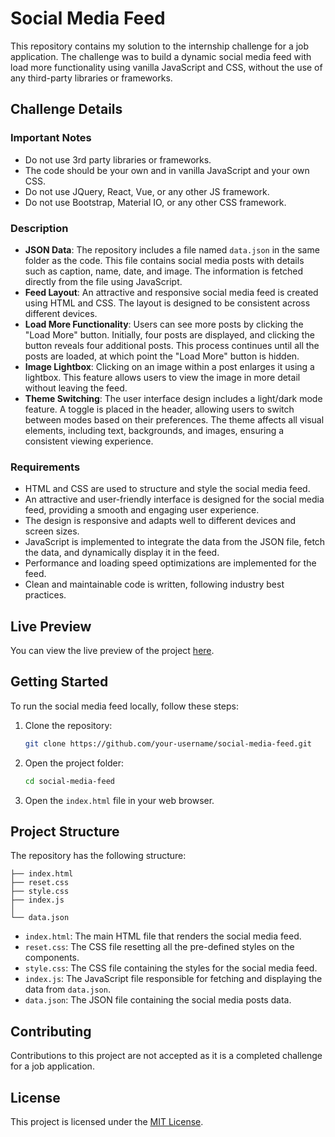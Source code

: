 # Social Media Feed

This repository contains my solution to the internship challenge for a job application. The challenge was to build a dynamic social media feed with load more functionality using vanilla JavaScript and CSS, without the use of any third-party libraries or frameworks.

## Challenge Details

### Important Notes
- Do not use 3rd party libraries or frameworks.
- The code should be your own and in vanilla JavaScript and your own CSS.
- Do not use JQuery, React, Vue, or any other JS framework.
- Do not use Bootstrap, Material IO, or any other CSS framework.

### Description
- **JSON Data**: The repository includes a file named `data.json` in the same folder as the code. This file contains social media posts with details such as caption, name, date, and image. The information is fetched directly from the file using JavaScript.
- **Feed Layout**: An attractive and responsive social media feed is created using HTML and CSS. The layout is designed to be consistent across different devices.
- **Load More Functionality**: Users can see more posts by clicking the "Load More" button. Initially, four posts are displayed, and clicking the button reveals four additional posts. This process continues until all the posts are loaded, at which point the "Load More" button is hidden.
- **Image Lightbox**: Clicking on an image within a post enlarges it using a lightbox. This feature allows users to view the image in more detail without leaving the feed.
- **Theme Switching**: The user interface design includes a light/dark mode feature. A toggle is placed in the header, allowing users to switch between modes based on their preferences. The theme affects all visual elements, including text, backgrounds, and images, ensuring a consistent viewing experience.

### Requirements
- HTML and CSS are used to structure and style the social media feed.
- An attractive and user-friendly interface is designed for the social media feed, providing a smooth and engaging user experience.
- The design is responsive and adapts well to different devices and screen sizes.
- JavaScript is implemented to integrate the data from the JSON file, fetch the data, and dynamically display it in the feed.
- Performance and loading speed optimizations are implemented for the feed.
- Clean and maintainable code is written, following industry best practices.

## Live Preview

You can view the live preview of the project [here](https://markodavkovski.github.io/Intership_Challenge/).

## Getting Started

To run the social media feed locally, follow these steps:

1. Clone the repository:

   ```bash
   git clone https://github.com/your-username/social-media-feed.git
   ```

2. Open the project folder:

   ```bash
   cd social-media-feed
   ```

3. Open the `index.html` file in your web browser.

## Project Structure

The repository has the following structure:

```
├── index.html
├── reset.css
├── style.css 
├── index.js
│   
└── data.json
```

- `index.html`: The main HTML file that renders the social media feed.
- `reset.css`: The CSS file resetting all the pre-defined styles on the components.
- `style.css`: The CSS file containing the styles for the social media feed.
- `index.js`: The JavaScript file responsible for fetching and displaying the data from `data.json`.
- `data.json`: The JSON file containing the social media posts data.

## Contributing

Contributions to this project are not accepted as it is a completed challenge for a job application.

## License

This project is licensed under the [MIT License](LICENSE).
